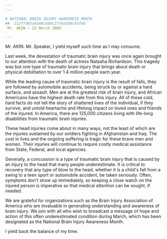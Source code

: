 ```yaml
---
---

# NATIONAL BRAIN INJURY AWARENESS MONTH
## `212ffd05a0a08cb00c2776d100c43f4b`
`Mr. AKIN — 23 March 2009`

---
```



Mr. AKIN. Mr. Speaker, I yield myself such time as I may consume.

Last week, the devastation of traumatic brain injury was once again 
brought to our attention with the death of actress Natasha Richardson. 
This tragedy was but one type of traumatic brain injury that brings 
about death or physical debilitation to over 1.4 million people each 
year.

While the leading cause of traumatic brain injury is the result of 
falls, they are followed by automobile accidents, being struck by or 
against a hard surface, and assault. Men are at the greatest risk of 
brain injury, and African Americans have the highest death rate from 
this injury. All of these cold, hard facts do not tell the story of 
shattered lives of the individual, if they survive, and untold 
heartache and lifelong impact on loved ones and friends of the injured. 
In America, there are 125,000 citizens living with life-long 
disabilities from traumatic brain injuries.

These head injuries come about in many ways, not the least of which 
are the injuries sustained by our soldiers fighting in Afghanistan and 
Iraq. The cost in lives and the ongoing suffering is tragic for these 
brave men and women. Their injuries will continue to require costly 
medical assistance from State, Federal, and local agencies.

Generally, a concussion is a type of traumatic brain injury that is 
caused by an injury to the head that many people underestimate. It is 
critical to recovery that any type of blow to the head, whether it is a 
child's fall from a swing to a teen sport or automobile accident, be 
taken seriously. Often, symptoms don't show up immediately, so keeping 
a close watch on the injured person is imperative so that medical 
attention can be sought, if needed.

We are grateful for organizations such as the Brain Injury 
Association of America who are invaluable in generating understanding 
and awareness of brain injury. We join with all who wish to broadcast a 
message of hope and action of this often underestimated condition 
during March, which has been designated as the National Brain Injury 
Awareness Month.

I yield back the balance of my time.